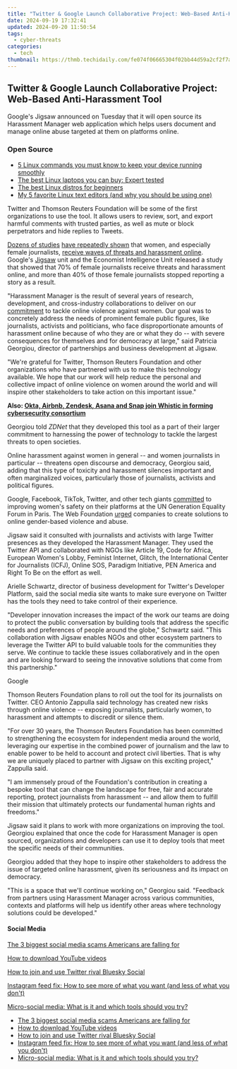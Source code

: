 ```yaml
---
title: "Twitter & Google Launch Collaborative Project: Web-Based Anti-Harassment Tool"
date: 2024-09-19 17:32:41
updated: 2024-09-20 11:50:54
tags:
  - cyber-threats
categories:
  - tech
thumbnail: https://thmb.techidaily.com/fe074f06665304f02bb44d59a2cf2f7a7e742cf6a430b43148a19a35d32e38f9.jpg
---
```


## Twitter & Google Launch Collaborative Project: Web-Based Anti-Harassment Tool

Google's Jigsaw announced on Tuesday that it will open source its Harassment Manager web application which helps users document and manage online abuse targeted at them on platforms online. 

### Open Source

* [5 Linux commands you must know to keep your device running smoothly](https://www.zdnet.com/article/5-linux-commands-you-must-know-to-keep-your-device-running-smoothly/)
* [The best Linux laptops you can buy: Expert tested](https://www.zdnet.com/article/best-linux-laptop/)
* [The best Linux distros for beginners](https://www.zdnet.com/article/best-linux-desktops-for-beginners/)
* [My 5 favorite Linux text editors (and why you should be using one)](https://www.zdnet.com/article/my-favorite-linux-text-editors-and-why-you-should-be-using-one/)

Twitter and Thomson Reuters Foundation will be some of the first organizations to use the tool. It allows users to review, sort, and export harmful comments with trusted parties, as well as mute or block perpetrators and hide replies to Tweets.

[Dozens of studies](https://www.icfj.org/sites/default/files/2021-04/The%20Chilling%5FPOSETTI%20ET%20AL%5FFINAL.pdf) [have repeatedly shown](https://www.iwmf.org/wp-content/uploads/2018/09/Attacks-and-Harassment.pdf) that women, and especially female journalists, [receive waves of threats and harassment online](https://medium.com/jigsaw/the-state-of-online-violence-against-women-4f5e03cc2149). Google's [Jigsaw](https://cts.businesswire.com/ct/CT?id=smartlink&url=https%3A%2F%2Fjigsaw.google.com%2F&esheet=52591129&newsitemid=20220308005425&lan=en-US&anchor=Jigsaw&index=1&md5=6ec1d41361ca3e2f359b048512f92965) unit and the Economist Intelligence Unit released a study that showed that 70% of female journalists receive threats and harassment online, and more than 40% of those female journalists stopped reporting a story as a result.

"Harassment Manager is the result of several years of research, development, and cross-industry collaborations to deliver on our [commitment](https://cts.businesswire.com/ct/CT?id=smartlink&url=https%3A%2F%2Fmedium.com%2Fjigsaw%2Fa-commitment-to-end-online-violence-against-women-152a9c16ebee&esheet=52591129&newsitemid=20220308005425&lan=en-US&anchor=commitment&index=6&md5=3f74c625af485473d05bc3f592f97f9b) to tackle online violence against women. Our goal was to concretely address the needs of prominent female public figures, like journalists, activists and politicians, who face disproportionate amounts of harassment online because of who they are or what they do -- with severe consequences for themselves and for democracy at large," said Patricia Georgiou, director of partnerships and business development at Jigsaw. 

"We're grateful for Twitter, Thomson Reuters Foundation and other organizations who have partnered with us to make this technology available. We hope that our work will help reduce the personal and collective impact of online violence on women around the world and will inspire other stakeholders to take action on this important issue."

**Also: [Okta, Airbnb, Zendesk, Asana and Snap join Whistic in forming cybersecurity consortium](https://www.zdnet.com/article/okta-airbnb-zendesk-asana-and-snap-join-whistic-in-forming-cybersecurity-consortium/)**

Georgiou told _ZDNet_ that they developed this tool as a part of their larger commitment to harnessing the power of technology to tackle the largest threats to open societies. 

Online harassment against women in general -- and women journalists in particular -- threatens open discourse and democracy, Georgiou said, adding that this type of toxicity and harassment silences important and often marginalized voices, particularly those of journalists, activists and political figures.

Google, Facebook, TikTok, Twitter, and other tech giants [committed](https://cts.businesswire.com/ct/CT?id=smartlink&url=https%3A%2F%2Fwebfoundation.org%2F2021%2F07%2Fgeneration-equality-commitments%2F&esheet=52591129&newsitemid=20220308005425&lan=en-US&anchor=committed&index=8&md5=9cfa4061b29c91261e1fdf86c8804b74) to improving women's safety on their platforms at the UN Generation Equality Forum in Paris. The Web Foundation [urged](https://ogbv.webfoundation.org/) companies to create solutions to online gender-based violence and abuse. 

Jigsaw said it consulted with journalists and activists with large Twitter presences as they developed the Harassment Manager. They used the Twitter API and collaborated with NGOs like Article 19, Code for Africa, European Women's Lobby, Feminist Internet, Glitch, the International Center for Journalists (ICFJ), Online SOS, Paradigm Initiative, PEN America and Right To Be on the effort as well. 

Arielle Schwartz, director of business development for Twitter's Developer Platform, said the social media site wants to make sure everyone on Twitter has the tools they need to take control of their experience.

"Developer innovation increases the impact of the work our teams are doing to protect the public conversation by building tools that address the specific needs and preferences of people around the globe," Schwartz said. "This collaboration with Jigsaw enables NGOs and other ecosystem partners to leverage the Twitter API to build valuable tools for the communities they serve. We continue to tackle these issues collaboratively and in the open and are looking forward to seeing the innovative solutions that come from this partnership."

Google

Thomson Reuters Foundation plans to roll out the tool for its journalists on Twitter. CEO Antonio Zappulla said technology has created new risks through online violence -- exposing journalists, particularly women, to harassment and attempts to discredit or silence them. 

"For over 30 years, the Thomson Reuters Foundation has been committed to strengthening the ecosystem for independent media around the world, leveraging our expertise in the combined power of journalism and the law to enable power to be held to account and protect civil liberties. That is why we are uniquely placed to partner with Jigsaw on this exciting project," Zappulla said. 

"I am immensely proud of the Foundation's contribution in creating a bespoke tool that can change the landscape for free, fair and accurate reporting, protect journalists from harassment -- and allow them to fulfill their mission that ultimately protects our fundamental human rights and freedoms."

Jigsaw said it plans to work with more organizations on improving the tool. Georgiou explained that once the code for Harassment Manager is open sourced, organizations and developers can use it to deploy tools that meet the specific needs of their communities.

Georgiou added that they hope to inspire other stakeholders to address the issue of targeted online harassment, given its seriousness and its impact on democracy. 

"This is a space that we'll continue working on," Georgiou said. "Feedback from partners using Harassment Manager across various communities, contexts and platforms will help us identify other areas where technology solutions could be developed."

#### Social Media

[The 3 biggest social media scams Americans are falling for](https://www.zdnet.com/article/the-3-biggest-social-media-scams-americans-are-falling-for/ "The 3 biggest social media scams Americans are falling for")

[How to download YouTube videos](https://www.zdnet.com/article/how-to-download-youtube-videos-for-free-plus-two-other-methods/ "How to download YouTube videos")

[How to join and use Twitter rival Bluesky Social](https://www.zdnet.com/article/how-to-get-started-using-bluesky-social-everything-you-need-to-know/ "How to join and use Twitter rival Bluesky Social")

[Instagram feed fix: How to see more of what you want (and less of what you don't)](https://www.zdnet.com/article/instagram-feed-fix-how-to-see-more-of-what-you-want-and-less-of-what-you-dont/ "Instagram feed fix: How to see more of what you want (and less of what you don't)")

[Micro-social media: What is it and which tools should you try?](https://www.zdnet.com/article/micro-social-media-what-is-it-and-which-tools-should-you-try/ "Micro-social media: What is it and which tools should you try?")

* [The 3 biggest social media scams Americans are falling for](https://www.zdnet.com/article/the-3-biggest-social-media-scams-americans-are-falling-for/ "The 3 biggest social media scams Americans are falling for")
* [How to download YouTube videos](https://www.zdnet.com/article/how-to-download-youtube-videos-for-free-plus-two-other-methods/ "How to download YouTube videos")
* [How to join and use Twitter rival Bluesky Social](https://www.zdnet.com/article/how-to-get-started-using-bluesky-social-everything-you-need-to-know/ "How to join and use Twitter rival Bluesky Social")
* [Instagram feed fix: How to see more of what you want (and less of what you don't)](https://www.zdnet.com/article/instagram-feed-fix-how-to-see-more-of-what-you-want-and-less-of-what-you-dont/ "Instagram feed fix: How to see more of what you want (and less of what you don't)")
* [Micro-social media: What is it and which tools should you try?](https://www.zdnet.com/article/micro-social-media-what-is-it-and-which-tools-should-you-try/ "Micro-social media: What is it and which tools should you try?")

<ins class="adsbygoogle"
     style="display:block"
     data-ad-format="autorelaxed"
     data-ad-client="ca-pub-7571918770474297"
     data-ad-slot="1223367746"></ins>



<ins class="adsbygoogle"
     style="display:block"
     data-ad-client="ca-pub-7571918770474297"
     data-ad-slot="8358498916"
     data-ad-format="auto"
     data-full-width-responsive="true"></ins>
